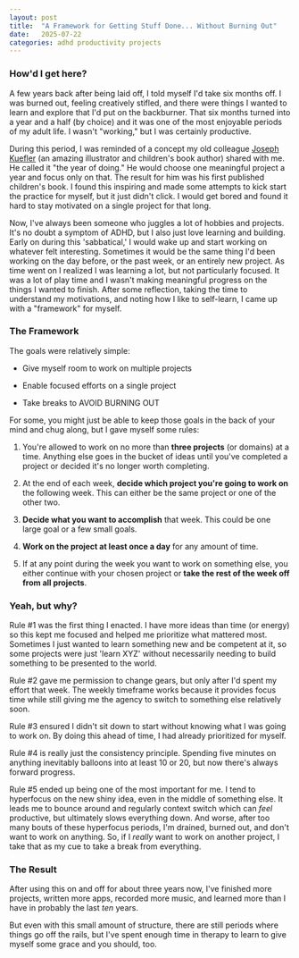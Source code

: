 ```yaml
---
layout: post
title:  "A Framework for Getting Stuff Done... Without Burning Out"
date:   2025-07-22
categories: adhd productivity projects
---
```


### How'd I get here?

A few years back after being laid off, I told myself I'd take six months off. I was burned out, feeling creatively stifled, and there were things I wanted to learn and explore that I'd put on the backburner. That six months turned into a year and a half (by choice) and it was one of the most enjoyable periods of my adult life. I wasn't "working," but I was certainly productive.

During this period, I was reminded of a concept my old colleague [Joseph Kuefler](https://www.josephkuefler.com/) (an amazing illustrator and children's book author) shared with me. He called it "the year of doing." He would choose one meaningful project a year and focus only on that. The result for him was his first published children's book. I found this inspiring and made some attempts to kick start the practice for myself, but it just didn't click. I would get bored and found it hard to stay motivated on a single project for that long.

Now, I've always been someone who juggles a lot of hobbies and projects. It's no doubt a symptom of ADHD, but I also just love learning and building. Early on during this 'sabbatical,' I would wake up and start working on whatever felt interesting. Sometimes it would be the same thing I'd been working on the day before, or the past week, or an entirely new project. As time went on I realized I was learning a lot, but not particularly focused. It was a lot of play time and I wasn't making meaningful progress on the things I wanted to finish. After some reflection, taking the time to understand my motivations, and noting how I like to self-learn, I came up with a "framework" for myself.

### The Framework

The goals were relatively simple:

* Give myself room to work on multiple projects

* Enable focused efforts on a single project

* Take breaks to AVOID BURNING OUT

For some, you might just be able to keep those goals in the back of your mind and chug along, but I gave myself some rules:

1. You're allowed to work on no more than **three projects** (or domains) at a time. Anything else goes in the bucket of ideas until you've completed a project or decided it's no longer worth completing.

2. At the end of each week, **decide which project you're going to work on** the following week. This can either be the same project or one of the other two.

3. **Decide what you want to accomplish** that week. This could be one large goal or a few small goals.

4. **Work on the project at least once a day** for any amount of time.

5. If at any point during the week you want to work on something else, you either continue with your chosen project or **take the rest of the week off from all projects**.

### Yeah, but why?

Rule #1 was the first thing I enacted. I have more ideas than time (or energy) so this kept me focused and helped me prioritize what mattered most. Sometimes I just wanted to learn something new and be competent at it, so some projects were just 'learn XYZ' without necessarily needing to build something to be presented to the world.

Rule #2 gave me permission to change gears, but only after I'd spent my effort that week. The weekly timeframe works because it provides focus time while still giving me the agency to switch to something else relatively soon.

Rule #3 ensured I didn't sit down to start without knowing what I was going to work on. By doing this ahead of time, I had already prioritized for myself.

Rule #4 is really just the consistency principle. Spending five minutes on anything inevitably balloons into at least 10 or 20, but now there's always forward progress.

Rule #5 ended up being one of the most important for me. I tend to hyperfocus on the new shiny idea, even in the middle of something else. It leads me to bounce around and regularly context switch which can *feel* productive, but ultimately slows everything down. And worse, after too many bouts of these hyperfocus periods, I'm drained, burned out, and don't want to work on anything. So, if I *really* want to work on another project, I take that as my cue to take a break from everything.

### The Result

After using this on and off for about three years now, I've finished more projects, written more apps, recorded more music, and learned more than I have in probably the last *ten* years.

But even with this small amount of structure, there are still periods where things go off the rails, but I've spent enough time in therapy to learn to give myself some grace and you should, too.
